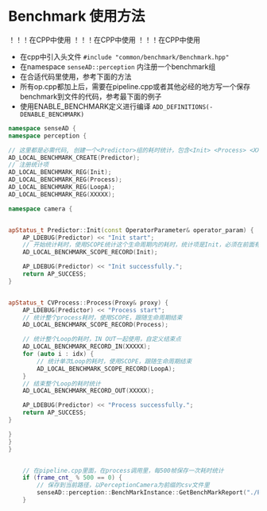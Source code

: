 # Benchmark 使用方法

！！！在CPP中使用
！！！在CPP中使用
！！！在CPP中使用

- 在cpp中引入头文件 `#include "common/benchmark/Benchmark.hpp"`
- 在namespace `senseAD::perception` 内注册一个benchmark组
- 在合适代码里使用，参考下面的方法
- 所有op.cpp都加上后，需要在pipeline.cpp或者其他必经的地方写一个保存benchmark到文件的代码，参考最下面的例子
- 使用ENABLE_BENCHMARK定义进行编译 `ADD_DEFINITIONS(-DENABLE_BENCHMARK)` 

```cpp
namespace senseAD {
namespace perception {

// 这里都是必需代码, 创建一个<Predictor>组的耗时统计，包含<Init> <Process> <XXXX>三个统计项
AD_LOCAL_BENCHMARK_CREATE(Predictor);
// 注册统计项
AD_LOCAL_BENCHMARK_REG(Init);
AD_LOCAL_BENCHMARK_REG(Process);
AD_LOCAL_BENCHMARK_REG(LoopA);
AD_LOCAL_BENCHMARK_REG(XXXXX);

namespace camera {


apStatus_t Predictor::Init(const OperatorParameter& operator_param) {
    AP_LDEBUG(Predictor) << "Init start";
    // 开始统计耗时，使用SCOPE统计这个生命周期内的耗时，统计项是Init，必须在前面有注册
    AD_LOCAL_BENCHMARK_SCOPE_RECORD(Init);

    AP_LDEBUG(Predictor) << "Init successfully.";
    return AP_SUCCESS;
}


apStatus_t CVProcess::Process(Proxy& proxy) {
    AP_LDEBUG(Predictor) << "Process start";
    // 统计整个process耗时，使用SCOPE，跟随生命周期结束
    AD_LOCAL_BENCHMARK_SCOPE_RECORD(Process);

    // 统计整个Loop的耗时，IN OUT一起使用，自定义结束点
    AD_LOCAL_BENCHMARK_RECORD_IN(XXXXX);
    for (auto i : idx) {
        // 统计单次Loop的耗时，使用SCOPE，跟随生命周期结束
        AD_LOCAL_BENCHMARK_SCOPE_RECORD(LoopA);
    }
    // 结束整个Loop的耗时统计
    AD_LOCAL_BENCHMARK_RECORD_OUT(XXXXX);

    AP_LDEBUG(Predictor) << "Process successfully.";
    return AP_SUCCESS;
}

}
}
}
```

```cpp

    // 在pipeline.cpp里面，在process调用里，每500帧保存一次耗时统计
    if (frame_cnt_ % 500 == 0) {
        // 保存到当前路径，以PerceptionCamera为前缀的csv文件里
        senseAD::perception::BenchMarkInstance::GetBenchMarkReport("./PerceptionCamera");
    }

```


